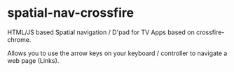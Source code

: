 spatial-nav-crossfire
=====================

HTML/JS based Spatial navigation / D'pad for TV Apps based on crossfire-chrome.

Allows you to use the arrow keys on your keyboard / controller to navigate a web page (Links).
